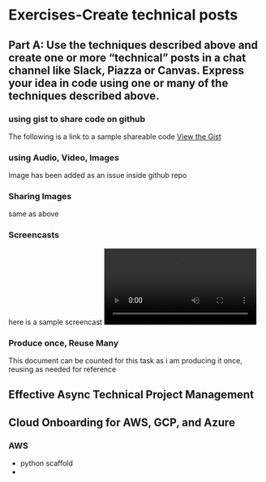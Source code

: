 # Exercises-Create technical posts

## Part A: Use the techniques described above and create one or more “technical” posts in a chat channel like Slack, Piazza or Canvas. Express your idea in code using one or many of the techniques described above.

### using gist to share code on github

The following is a link to a sample shareable code
[View the Gist](https://gist.github.com/Friend09/8b8e3be2f13422af923ef69d85d1e2af)

### using Audio, Video, Images

Image has been added as an issue inside github repo

### Sharing Images

same as above

### Screencasts

here is a sample screencast
<video src="screencast_example.mp4" controls title="Title"></video>

### Produce once, Reuse Many

This document can be counted for this task as i am producing it once, reusing as needed for reference

## Effective Async Technical Project Management

## Cloud Onboarding for AWS, GCP, and Azure


### AWS

- python scaffold
- 
